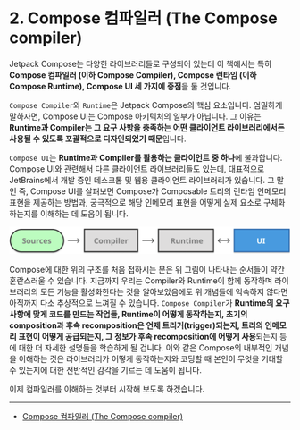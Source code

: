 # 2. Compose 컴파일러 (The Compose compiler)

Jetpack Compose는 다양한 라이브러리들로 구성되어 있는데 이 책에서는 특히 **Compose 컴파일러 (이하 Compose Compiler), Compose 런타임 (이하 Compose Runtime), Compose UI 세 가지에 중점**을 둘 것입니다.


`Compose Compiler`와 `Runtime`은 Jetpack Compose의 핵심 요소입니다. 엄밀하게 말하자면, Compose UI는 Compose 아키텍처의 일부가 아닙니다. 그 이유는 **Runtime과 Compiler는 그 요구 사항을 충족하는 어떤 클라이언트 라이브러리에서든 사용될 수 있도록 포괄적으로 디자인되었기 때문**입니다. 

`Compose UI`는 **Runtime과 Compiler를 활용하는 클라이언트 중 하나**에 불과합니다. Compose UI와 관련해서 다른 클라이언트 라이브러리들도 있는데, 대표적으로 JetBrains에서 개발 중인 데스크톱 및 웹용 클라이언트 라이브러리가 있습니다. 그 말인 즉, Compose UI를 살펴보면 Compose가 Composable 트리의 런타임 인메모리 표현을 제공하는 방법과, 궁극적으로 해당 인메모리 표현을 어떻게 실제 요소로 구체화하는지를 이해하는 데 도움이 됩니다.

![compose-architecture](./Screenshots/compose-architecture.png)

Compose에 대한 위의 구조를 처음 접하시는 분은 위 그림이 나타내는 순서들이 약간 혼란스러울 수 있습니다. 지금까지 우리는 Compiler와 Runtime이 함께 동작하며 라이브러리의 모든 기능을 활성화한다는 것을 알아보았음에도 위 개념들에 익숙하지 않다면 아직까지 다소 추상적으로 느껴질 수 있습니다. `Compose Compiler`가 **Runtime의 요구 사항에 맞게 코드를 만드는 작업들, Runtime이 어떻게 동작하는지, 초기의 composition과 후속 recomposition은 언제 트리거(trigger)되는지, 트리의 인메모리 표현이 어떻게 공급되는지, 그 정보가 후속 recomposition에 어떻게 사용**되는지 등에 대한 더 자세한 설명들을 학습하게 될 겁니다. 이와 같은 Compose의 내부적인 개념을 이해하는 것은 라이브러리가 어떻게 동작하는지와 코딩할 때 본인이 무엇을 기대할 수 있는지에 대한 전반적인 감각을 기르는 데 도움이 됩니다.


이제 컴파일러를 이해하는 것부터 시작해 보도록 하겠습니다.

---

- [Compose 컴파일러 (The Compose compiler)](./Compiler/README.md)
